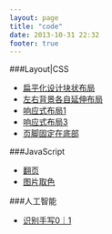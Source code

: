 ```yaml
---
layout: page
title: "code"
date: 2013-10-31 22:32
footer: true
---
```

###Layout|CSS
* [扁平化设计块状布局](http://coffeexu.github.io/Code/gird.html)
* [左右背景各自延伸布局](http://coffeexu.github.io/Code/repeatXY.html)
* [响应式布局1](http://coffeexu.github.io/Code/response1.html)
* [响应式布局3](http://coffeexu.github.io/Code/response3.html)
* [页脚固定在底部](http://coffeexu.github.io/Code/keepBtm.html)

###JavaScript
* [翻页](http://coffeexu.github.io/Code/slide.html)
* [图片取色](http://coffeexu.github.io/getcolor)

###人工智能
* [识别手写0｜1](http://coffeexu.github.io/teachMe)

<!-- * [响应式布局2](http://coffeexu.github.io/Code/response2.html) -->